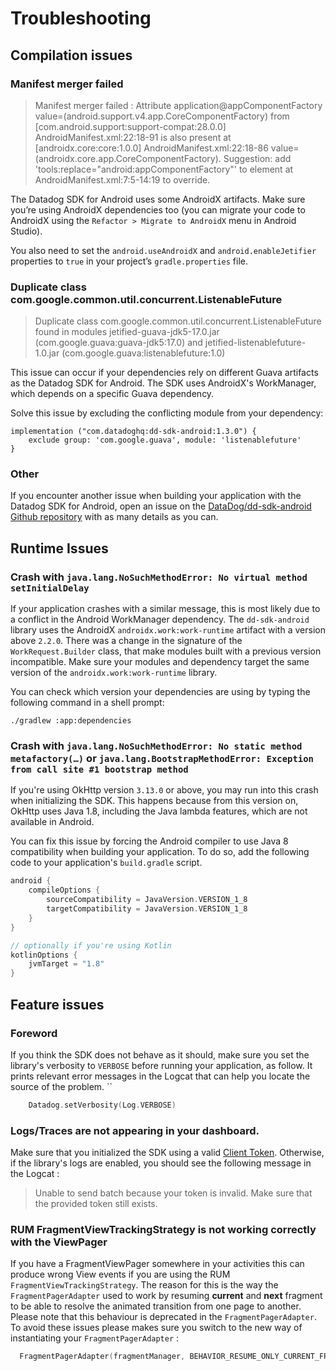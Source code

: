 # Troubleshooting

## Compilation issues

### Manifest merger failed

> Manifest merger failed : Attribute application@appComponentFactory value=(android.support.v4.app.CoreComponentFactory) from [com.android.support:support-compat:28.0.0] AndroidManifest.xml:22:18-91 is also present at [androidx.core:core:1.0.0] AndroidManifest.xml:22:18-86 value=(androidx.core.app.CoreComponentFactory).
> Suggestion: add 'tools:replace="android:appComponentFactory"' to <application> element at AndroidManifest.xml:7:5-14:19 to override.

The Datadog SDK for Android uses some AndroidX artifacts. Make sure you’re using AndroidX dependencies too (you can migrate your code to AndroidX using the `Refactor > Migrate to AndroidX` menu in Android Studio).

You also need to set the `android.useAndroidX` and `android.enableJetifier` properties to `true` in your project’s `gradle.properties` file.

### Duplicate class com.google.common.util.concurrent.ListenableFuture


> Duplicate class com.google.common.util.concurrent.ListenableFuture found in modules jetified-guava-jdk5-17.0.jar (com.google.guava:guava-jdk5:17.0) and jetified-listenablefuture-1.0.jar (com.google.guava:listenablefuture:1.0)

This issue can occur if your dependencies rely on different Guava artifacts as the Datadog SDK for Android. The SDK uses AndroidX's WorkManager, which depends on a specific Guava dependency.

Solve this issue by excluding the conflicting module from your dependency:

```
implementation ("com.datadoghq:dd-sdk-android:1.3.0") {
    exclude group: 'com.google.guava', module: 'listenablefuture'
}
```

### Other

If you encounter another issue when building your application with the Datadog SDK for Android, open an issue on the [DataDog/dd-sdk-android Github repository](https://github.com/DataDog/dd-sdk-android/issues/new?assignees=&labels=bug&template=bug_report.md&title=) with as many details as you can.

## Runtime Issues

### Crash with `java.lang.NoSuchMethodError: No virtual method setInitialDelay`

If your application crashes with a similar message, this is most likely due to a conflict in the Android WorkManager dependency. The `dd-sdk-android` library uses the AndroidX `androidx.work:work-runtime` artifact with a version above `2.2.0`. There was a change in the signature of the `WorkRequest.Builder` class, that make modules built with a previous version incompatible. Make sure your modules and dependency target the same version of the `androidx.work:work-runtime` library.

You can check which version your dependencies are using by typing the following command in a shell prompt:

```shell script
./gradlew :app:dependencies
```

### Crash with `java.lang.NoSuchMethodError: No static method metafactory(…)` or `java.lang.BootstrapMethodError: Exception from call site #1 bootstrap method`

If you're using OkHttp version `3.13.0` or above, you may run into this crash when initializing the SDK. This happens because from this version on, OkHttp uses Java 1.8, including the Java lambda features, which are not available in Android.

You can fix this issue by forcing the Android compiler to use Java 8 compatibility when building your application. To do so, add the following code to your application's `build.gradle` script.

```groovy
android {
    compileOptions {
        sourceCompatibility = JavaVersion.VERSION_1_8
        targetCompatibility = JavaVersion.VERSION_1_8
    }
}

// optionally if you're using Kotlin  
kotlinOptions {
    jvmTarget = "1.8"
}
```

## Feature issues

### Foreword

If you think the SDK does not behave as it should, make sure you set the library's verbosity to `VERBOSE` before running your application, as follow. It prints relevant error messages in the Logcat that can help you locate the source of the problem.
``
```kotlin
    Datadog.setVerbosity(Log.VERBOSE)
```

### Logs/Traces are not appearing in your dashboard.

Make sure that you initialized the SDK using a valid [Client Token](https://docs.datadoghq.com/account_management/api-app-keys/#client-tokens).
Otherwise, if the library's logs are enabled, you should see the following message in the Logcat :

> Unable to send batch because your token is invalid. Make sure that the provided token still exists.

### RUM FragmentViewTrackingStrategy is not working correctly with the ViewPager

If you have a FragmentViewPager somewhere in your activities this can produce wrong View events if you are using the RUM `FragmentViewTrackingStrategy`.
The reason for this is the way the `FragmentPagerAdapter` used to work by resuming **current** and **next** fragment to be able to resolve the
animated transition from one page to another. Please note that this behaviour is deprecated in the `FragmentPagerAdapter`. To avoid these issues please
makes sure you switch to the new way of instantiating your `FragmentPagerAdapter` :
```kotlin
  FragmentPagerAdapter(fragmentManager, BEHAVIOR_RESUME_ONLY_CURRENT_FRAGMENT)
```
